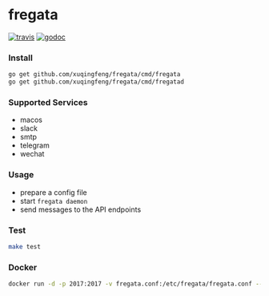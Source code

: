# fregata
[![travis](https://img.shields.io/travis/xuqingfeng/fregata/master.svg?style=flat-square)](https://travis-ci.org/xuqingfeng/fregata)
[![godoc](https://img.shields.io/badge/godoc-reference-blue.svg?style=flat-square)](https://godoc.org/github.com/xuqingfeng/fregata)

### Install

```bash
go get github.com/xuqingfeng/fregata/cmd/fregata
go get github.com/xuqingfeng/fregata/cmd/fregatad
```

### Supported Services

- macos
- slack
- smtp
- telegram
- wechat

### Usage

- prepare a config file
- start `fregata daemon`
- send messages to the API endpoints

### Test

```bash
make test
```

### Docker

```bash
docker run -d -p 2017:2017 -v fregata.conf:/etc/fregata/fregata.conf --name fregata xuqingfeng/fregata 
```